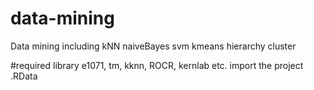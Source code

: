 data-mining
===========

Data mining
including 
kNN
naiveBayes
svm
kmeans
hierarchy cluster

#required library 
e1071, tm, kknn, ROCR, kernlab etc.
import the project .RData



